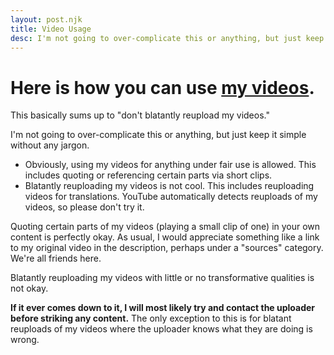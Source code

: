 ```yaml
---
layout: post.njk
title: Video Usage
desc: I'm not going to over-complicate this or anything, but just keep it simple without any jargon.
---
```


# Here is how you can use [my videos]().

<p class="alert">This basically sums up to "don't blatantly reupload my videos."</p>

I'm not going to over-complicate this or anything, but just keep it simple without any jargon.

* Obviously, using my videos for anything under fair use is allowed. This includes quoting or referencing certain parts via short clips.
* Blatantly reuploading my videos is not cool. This includes reuploading videos for translations. YouTube automatically detects reuploads of my videos, so please don't try it.

Quoting certain parts of my videos (playing a small clip of one) in your own content is perfectly okay. As usual, I would appreciate something like a link to my original video in the description, perhaps under a "sources" category. We're all friends here.

Blatantly reuploading my videos with little or no transformative qualities is not okay.

**If it ever comes down to it, I will most likely try and contact the uploader before striking any content.** The only exception to this is for blatant reuploads of my videos where the uploader knows what they are doing is wrong.